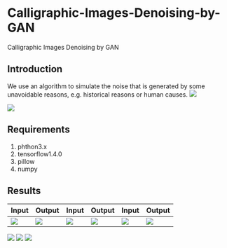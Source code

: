 # Calligraphic-Images-Denoising-by-GAN
Calligraphic Images Denoising by GAN
## Introduction
We use an algorithm to simulate the noise that is generated by some unavoidable reasons, e.g. historical reasons or human causes.
![](https://github.com/MingtaoGuo/Calligraphic-Images-Denoising-by-GAN/blob/master/IMAGES/natural_noise.jpg)

![](https://github.com/MingtaoGuo/Calligraphic-Images-Denoising-by-GAN/blob/master/IMAGES/algorithm1.jpg)

## Requirements
1. phthon3.x
2. tensorflow1.4.0
3. pillow
4. numpy
## Results
|Input|Output|Input|Output|Input|Output|
|-|-|-|-|-|-|
|![](https://github.com/MingtaoGuo/Calligraphic-Images-Denoising-by-GAN/blob/master/IMAGES/1.jpg)|![](https://github.com/MingtaoGuo/Calligraphic-Images-Denoising-by-GAN/blob/master/IMAGES/1_denoised.jpg)|![](https://github.com/MingtaoGuo/Calligraphic-Images-Denoising-by-GAN/blob/master/IMAGES/2.jpg)|![](https://github.com/MingtaoGuo/Calligraphic-Images-Denoising-by-GAN/blob/master/IMAGES/2_denoised.jpg)|![](https://github.com/MingtaoGuo/Calligraphic-Images-Denoising-by-GAN/blob/master/IMAGES/3.jpg)|![](https://github.com/MingtaoGuo/Calligraphic-Images-Denoising-by-GAN/blob/master/IMAGES/3_denoised.jpg)|

![](https://github.com/MingtaoGuo/Calligraphic-Images-Denoising-by-GAN/blob/master/IMAGES/苏孝慈墓志.jpg)
![](https://github.com/MingtaoGuo/Calligraphic-Images-Denoising-by-GAN/blob/master/IMAGES/宋徽宗赵佶《草书千字文》.jpg)
![](https://github.com/MingtaoGuo/Calligraphic-Images-Denoising-by-GAN/blob/master/IMAGES/北魏《元暐墓志》初拓本.jpg)
